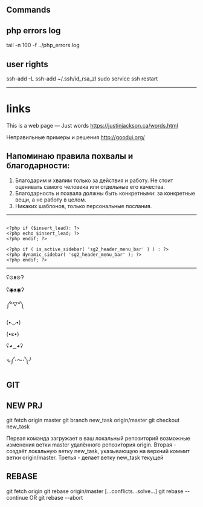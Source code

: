 Commands
-----------------------------------------------------------------------------


## php errors log

tail -n 100 -f ../php_errors.log


## user rights

ssh-add -L
ssh-add ~/.ssh/id_rsa_zl
sudo service ssh restart





--------------------------------------------------------------------------

# links

This is a web page — Just words
https://justinjackson.ca/words.html

Неправильные примеры и решения
http://goodui.org/


## Напоминаю правила похвалы и благодарности:

1) Благодарим и хвалим только за действия и работу. Не стоит оценивать самого человека или отдельные его качества.
2) Благодарность и похвала должны быть конкретными: за конкретные вещи, а не работу в целом.
3) Никаких шаблонов, только персональные послания.




--------------------------------------------------------------------------

```

<?php if ($insert_lead): ?>
<?php echo $insert_lead; ?>
<?php endif; ?>

<?php if ( is_active_sidebar( 'sg2_header_menu_bar' ) ) : ?>
<?php dynamic_sidebar( 'sg2_header_menu_bar' ); ?>
<?php endif; ?>

```



--------------------------------------------------------------------------

ʕ⊙ᴥ⊙ʔ

ʕ◉ᴥ◉ʔ

༼°▽°༽

(•◡•)

(•ε•)

ʕ◕‿◕ʔ

ԅ༼･〜･༽╯


GIT
--------------------------------------------------------------------------

## NEW PRJ

git fetch origin master
git branch new_task origin/master
git checkout new_task

Первая команда загружает в ваш локальный репозиторий возможные изменения ветки master удалённого репозитория origin.
Вторая - создаёт локальную ветку new_task, указывающую на верхний коммит ветки origin/master.
Третья - делает ветку new_task текущей

## REBASE

git fetch origin
git rebase origin/master
[...conflicts...solve...]
git rebase --continue OR git rebase --abort
